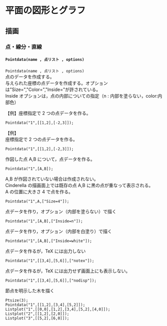 # 平面の図形とグラフ  
## 描画  
### 点・線分・直線  
#### `Pointdata(name , 点リスト , options)`  
`Pointdata(name , 点リスト , options)`  
点のデータを作成する。  
与えられた座標の点データを作成する。オプションは"Size=","Color=","Inside="が許されている。  
Inside オプションは，点の内部についての指定（n : 内部を塗らない，color:内部色）  
  
【例】座標指定で 2 つの点データを作る。  
```  
Pointdata("1",[[1,2],[-2,3]]);  
```  
【例】  
座標指定で 2 つの点データを作る。  
```  
Pointdata("1",[[1,2],[-2,3]]);  
```  
作図した点 A,B について，点データを作る。  
```  
Pointdata("1",[A,B]);  
```  
A,B が作図されていない場合は作成されない。  
Cinderella の描画面上では既存の点 A,B に黒の点が重なって表示される。  
A の位置に大きさ 4 で点を作る。  
```  
Pointdata("1",A,["Size=4"]);  
```  
点データを作り，オプション（内部を塗らない）で描く  
```  
Pointdata("1",[A,B],["Inside=n"]);  
```  
点データを作り，オプション（内部を白塗り）で描く  
```  
Pointdata("1",[A,B],["Inside=white"]);  
```  
点データを作るが，TeX には出力しない  
```  
Pointdata("1",[[3,4],[5,6]],["notex"]);  
```  
点データを作るが，TeX には出力せず画面上にも表示しない。  
```  
Pointdata("1",[[3,4],[5,6]],["nodisp"]);  
```  
節点を明示した木を描く  
```  
Ptsize(3);  
Pointdata("1",[[1,2],[3,4],[5,2]]);  
Listplot("1",[[0,0],[1,2],[3,4],[5,2],[4,0]]);  
Listplot("2",[[1,2],[2,0]]);  
Listplot("3",[[5,2],[6,0]]);  
```
